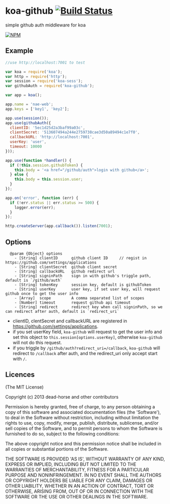 koa-github [![Build Status](https://secure.travis-ci.org/koajs/koa-github.png)](http://travis-ci.org/koajs/koa-github)
==========

simple github auth middleware for koa

[![NPM](https://nodei.co/npm/koa-github.png?downloads=true)](https://nodei.co/npm/koa-github/)

## Example

```js
//use http://localhost:7001 to test

var koa = require('koa');
var http = require('http');
var session = require('koa-sess');
var githubAuth = require('koa-github');

var app = koa();

app.name = 'nae-web';
app.keys = ['key1', 'key2'];

app.use(session());
app.use(githubAuth({
  clientID: '5ec1d25d2a3baf99a03c',
  clientSecret: '513607494a244e2759738cae3d50a89494c1e7f0',
  callbackURL: 'http://localhost:7001',
  userKey: 'user',
  timeout: 10000
}));

app.use(function *handler() {
  if (!this.session.githubToken) {
    this.body = '<a href="/github/auth">login with github</a>';
  } else {
    this.body = this.session.user;
  }
});

app.on('error', function (err) {
  if (!err.status || err.status >= 500) {
    logger.error(err);
  }
});

http.createServer(app.callback()).listen(7001);
```

## Options

```
  @param {Object} options
    - [String] clientID      github client ID     // regist in https://github.com/settings/applications
    - [String] clientSecret  github client secret
    - [String] callbackURL   github redirect url
    - [String] signinPath    sign in with github's triggle path, default is `/github/auth`
    - [String] tokenKey      session key, default is githubToken
    - [String] userKey       user key, if set user key, will request github once to get the user info
    - [Array]  scope         A comma separated list of scopes
    - [Number] timeout       request github api timeout
    - [String] redirect      redirect key when call signinPath, so we can redirect after auth, default is `redirect_uri`
```

* clientID, clentSecret and callbackURL are registered in https://github.com/settings/applications.
* if you set userKey field, `koa-github` will request to get the user info and set this object to `this.session[options.userKey]`, otherwise `koa-github` will not do this request.
* if you triggle by `/github/auth?redirect_uri=/callback`, `koa-github` will redirect to `/callback` after auth, and the redirect_uri only accept start with `/`.

## Licences
(The MIT License)

Copyright (c) 2013 dead-horse and other contributors

Permission is hereby granted, free of charge, to any person obtaining a copy of this software and associated documentation files (the 'Software'), to deal in the Software without restriction, including without limitation the rights to use, copy, modify, merge, publish, distribute, sublicense, and/or sell copies of the Software, and to permit persons to whom the Software is furnished to do so, subject to the following conditions:

The above copyright notice and this permission notice shall be included in all copies or substantial portions of the Software.

THE SOFTWARE IS PROVIDED 'AS IS', WITHOUT WARRANTY OF ANY KIND, EXPRESS OR IMPLIED, INCLUDING BUT NOT LIMITED TO THE WARRANTIES OF MERCHANTABILITY, FITNESS FOR A PARTICULAR PURPOSE AND NONINFRINGEMENT. IN NO EVENT SHALL THE AUTHORS OR COPYRIGHT HOLDERS BE LIABLE FOR ANY CLAIM, DAMAGES OR OTHER LIABILITY, WHETHER IN AN ACTION OF CONTRACT, TORT OR OTHERWISE, ARISING FROM, OUT OF OR IN CONNECTION WITH THE SOFTWARE OR THE USE OR OTHER DEALINGS IN THE SOFTWARE.
